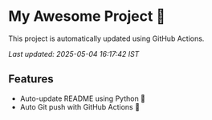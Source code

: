 # My Awesome Project 🚀

This project is automatically updated using GitHub Actions.

_Last updated: 2025-05-04 16:17:42 IST_

## Features
- Auto-update README using Python 🐍
- Auto Git push with GitHub Actions 🤖
